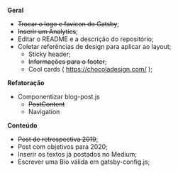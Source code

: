 **Geral**

- ~~Trocar o logo e favicon do Gatsby~~;
- ~~Inserir um Analytics~~;
- Editar o README e a descrição do repositório;
- Coletar referências de design para aplicar ao layout;
  - Sticky header;
  - ~~Informações para o footer~~;
  - Cool cards ( https://chocoladesign.com/ );


**Refatoração**
  
- Componentizar blog-post.js
  - ~~PostContent~~
  - Navigation


**Conteúdo**

- ~~Post de retrospectiva 2019~~;
- Post com objetivos para 2020;
- Inserir os textos já postados no Medium;
- Escrever uma Bio válida em gatsby-config.js;
